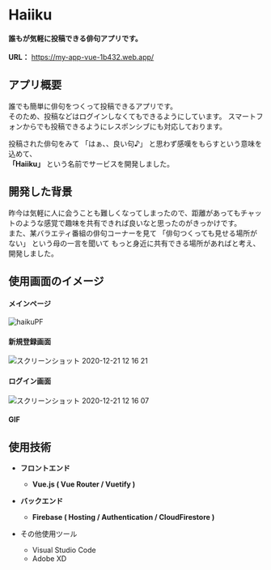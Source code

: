 # Haiiku
**誰もが気軽に投稿できる俳句アプリです。**
<br><br>
**URL：** https://my-app-vue-1b432.web.app/

## アプリ概要  
  
誰でも簡単に俳句をつくって投稿できるアプリです。  
そのため、投稿などはログインしなくてもできるようにしています。
スマートフォンからでも投稿できるようにレスポンシブにも対応しております。  

投稿された俳句をみて 「はぁ、、良い句♪」 と思わず感嘆をもらすという意味を込めて、  
**「Haiiku」** という名前でサービスを開発しました。  

## 開発した背景  

昨今は気軽に人に会うことも難しくなってしまったので、距離があってもチャットのような感覚で趣味を共有できれば良いなと思ったのがきっかけです。  
また、某バラエティ番組の俳句コーナーを見て 「俳句つくっても見せる場所がない」 という母の一言を聞いて
もっと身近に共有できる場所があればと考え、開発しました。

## 使用画面のイメージ
#### メインページ
![haikuPF](https://user-images.githubusercontent.com/70625280/102736591-a521c880-4388-11eb-8609-b420851b2273.png)

#### 新規登録画面
![スクリーンショット 2020-12-21 12 16 21](https://user-images.githubusercontent.com/70625280/102735929-fdf06180-4386-11eb-8853-77be93a89df2.png)

#### ログイン画面
![スクリーンショット 2020-12-21 12 16 07](https://user-images.githubusercontent.com/70625280/102735923-f761ea00-4386-11eb-85d1-f9d9ef862e44.png)

#### GIF


## 使用技術

* __フロントエンド__
  * __Vue.js ( Vue Router / Vuetify )__

* __バックエンド__
  * __Firebase ( Hosting / Authentication / CloudFirestore )__

* その他使用ツール
  * Visual Studio Code
  * Adobe XD
